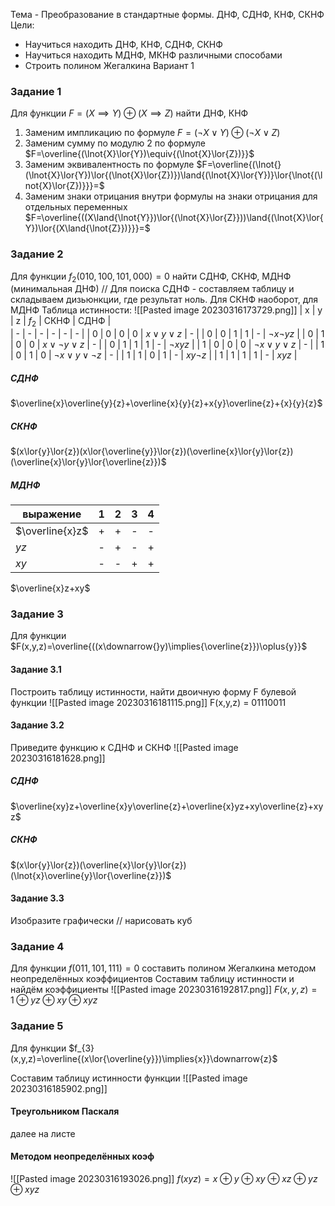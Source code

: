Тема - Преобразование в стандартные формы. ДНФ, СДНФ, КНФ, СКНФ
Цели:
- Научиться находить ДНФ, КНФ, СДНФ, СКНФ
- Научиться находить МДНФ, МКНФ различными способами
- Строить полином Жегалкина
Вариант 1

### Задание 1
Для функции $F=(X\implies{Y})\oplus{(X\implies{Z})}$ найти ДНФ, КНФ
1. Заменим импликацию по формуле
$F=(\lnot{X}\lor{Y})\oplus{(\lnot{X}\lor{Z})}$
2. Заменим сумму по модулю 2 по формуле
$F=\overline{(\lnot{X}\lor{Y})\equiv{(\lnot{X}\lor{Z})}}$
3. Заменим эквивалентность по формуле
$F=\overline{(\lnot{}(\lnot{X}\lor{Y})\lor{(\lnot{X}\lor{Z})})\land{(\lnot{X}\lor{Y})}\lor{\lnot{(\lnot{X}\lor{Z})}}}=$ 
4. Заменим знаки отрицания внутри формулы на знаки отрицания для отдельных переменных
$F=\overline{((X\land{\lnot{Y}})\lor{(\lnot{X}\lor{Z}}))\land{(\lnot{X}\lor{Y})\lor{(X\land{\lnot{Z}})}}}=$
### Задание 2
Для функции $f_{2}(010,100,101,000)=0$ найти СДНФ, СКНФ, МДНФ (минимальная ДНФ)
// Для поиска СДНФ - составляем таблицу и складываем дизьюнкции, где результат ноль. Для СКНФ наоборот, для МДНФ
Таблица истинности:
![[Pasted image 20230316173729.png]]
| x | y | z | $f_{2}$ | СКНФ | СДНФ |  
| - | - | - | - | - | - |
| 0 | 0 | 0 | 0 | $x\lor{y}\lor{z}$ | - |
| 0 | 0 | 1 | 1 | - | $\lnot{x}\lnot{y}{z}$ |
| 0 | 1 | 0 | 0 | $x\lor{\lnot{y}}\lor{z}$ | - |
| 0 | 1 | 1 | 1 | - | $\lnot{x}{y}{z}$ |
| 1 | 0 | 0 | 0 | $\lnot{x}\lor{y}\lor{z}$ | - |
| 1 | 0 | 1 | 0 | $\lnot{x}\lor{y}\lor{\lnot{z}}$ | - |
| 1 | 1 | 0 | 1 | - | $x{y}\lnot{z}$ |
| 1 | 1 | 1 | 1 | - | ${x}{y}{z}$ |
##### СДНФ
$\overline{x}\overline{y}{z}+\overline{x}{y}{z}+x{y}\overline{z}+{x}{y}{z}$
##### СКНФ
$(x\lor{y}\lor{z})(x\lor{\overline{y}}\lor{z})(\overline{x}\lor{y}\lor{z})(\overline{x}\lor{y}\lor{\overline{z}})$
##### МДНФ
| выражение | 1 | 2 | 3 | 4 |
| - | - | - | - | - |
|  $\overline{x}z$ | + | + | - | - |
| $yz$ |  - | + | - | + |
| $xy$ | - | - | + | + |
$\overline{x}z+xy$


### Задание 3
Для функции $F(x,y,z)=\overline{((x\downarrow{}y)\implies{\overline{z}})\oplus{y}}$ 
#### Задание 3.1
Построить таблицу истинности, найти двоичную форму F булевой функции
![[Pasted image 20230316181115.png]]
F(x,y,z) = 01110011 
#### Задание 3.2
Приведите функцию к СДНФ и СКНФ
![[Pasted image 20230316181628.png]]
##### СДНФ
$\overline{xy}z+\overline{x}y\overline{z}+\overline{x}yz+xy\overline{z}+xyz$
##### СКНФ
$(x\lor{y}\lor{z})(\overline{x}\lor{y}\lor{z})(\lnot{x}\overline{y}\lor{\overline{z}})$ 
#### Задание 3.3
Изобразите графически
// нарисовать куб
### Задание 4
Для функции $f(011,101,111)=0$ составить полином Жегалкина методом неопределённых коэффициентов
Составим таблицу истинности и найдём коэффициенты
![[Pasted image 20230316192817.png]]
$F(x,y,z)=1\oplus{}yz\oplus{}xy\oplus{}xyz$
### Задание 5
Для функции $f_{3}(x,y,z)=\overline{(x\lor{\overline{y}})\implies{x}}\downarrow{z}$

Составим таблицу истинности функции
![[Pasted image 20230316185902.png]]
#### Треугольником Паскаля
далее на листе
#### Методом неопределённых коэф
![[Pasted image 20230316193026.png]]
$f(xyz)=x\oplus{}y\oplus{}xy\oplus{xz}\oplus{yz}\oplus{xyz}$ 
